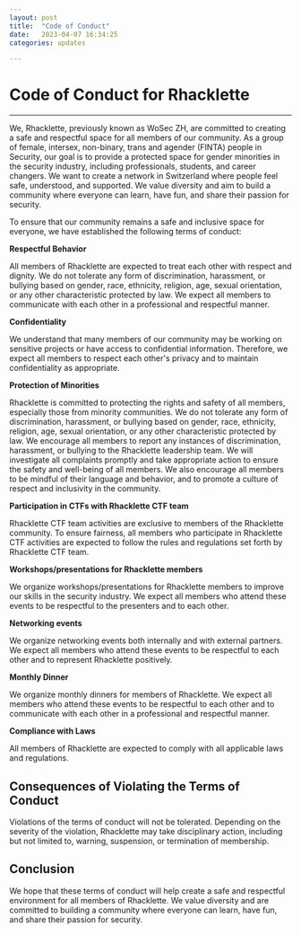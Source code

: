 ```yaml
---
layout: post
title:  "Code of Conduct"
date:   2023-04-07 16:34:25
categories: updates

---
```

# Code of Conduct for Rhacklette #
 - - - -
We, Rhacklette, previously known as WoSec ZH, are committed to creating a safe and respectful space for all members of our community. As a group of female, intersex, non-binary, trans and agender (FINTA) people in Security, our goal is to provide a protected space for gender minorities in the security industry, including professionals, students, and career changers. We want to create a network in Switzerland where people feel safe, understood, and supported. We value diversity and aim to build a community where everyone can learn, have fun, and share their passion for security.

To ensure that our community remains a safe and inclusive space for everyone, we have established the following terms of conduct:

**Respectful Behavior**

All members of Rhacklette are expected to treat each other with respect and dignity. We do not tolerate any form of discrimination, harassment, or bullying based on gender, race, ethnicity, religion, age, sexual orientation, or any other characteristic protected by law. We expect all members to communicate with each other in a professional and respectful manner.

**Confidentiality** 

We understand that many members of our community may be working on sensitive projects or have access to confidential information. Therefore, we expect all members to respect each other's privacy and to maintain confidentiality as appropriate.

**Protection of Minorities**

Rhacklette is committed to protecting the rights and safety of all members, especially those from minority communities. We do not tolerate any form of discrimination, harassment, or bullying based on gender, race, ethnicity, religion, age, sexual orientation, or any other characteristic protected by law. We encourage all members to report any instances of discrimination, harassment, or bullying to the Rhacklette leadership team. We will investigate all complaints promptly and take appropriate action to ensure the safety and well-being of all members. We also encourage all members to be mindful of their language and behavior, and to promote a culture of respect and inclusivity in the community.

**Participation in CTFs with Rhacklette CTF team**

Rhacklette CTF team activities are exclusive to members of the Rhacklette community. To ensure fairness, all members who participate in Rhacklette CTF activities are expected to follow the rules and regulations set forth by Rhacklette CTF team.

**Workshops/presentations for Rhacklette members**

We organize workshops/presentations for Rhacklette members to improve our skills in the security industry. We expect all members who attend these events to be respectful to the presenters and to each other.

**Networking events**

We organize networking events both internally and with external partners. We expect all members who attend these events to be respectful to each other and to represent Rhacklette positively.

**Monthly Dinner**

We organize monthly dinners for members of Rhacklette. We expect all members who attend these events to be respectful to each other and to communicate with each other in a professional and respectful manner.

**Compliance with Laws**

All members of Rhacklette are expected to comply with all applicable laws and regulations.


## Consequences of Violating the Terms of Conduct ##

Violations of the terms of conduct will not be tolerated. Depending on the severity of the violation, Rhacklette may take disciplinary action, including but not limited to, warning, suspension, or termination of membership.

## Conclusion ##

We hope that these terms of conduct will help create a safe and respectful environment for all members of Rhacklette. We value diversity and are committed to building a community where everyone can learn, have fun, and share their passion for security.

